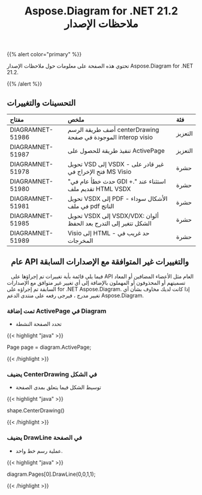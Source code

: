 ﻿---
title: Aspose.Diagram for .NET 21.2 ملاحظات الإصدار
type: docs
weight: 11
url: /ar/net/aspose-diagram-for-net-21-2-release-notes/
---
{{% alert color="primary" %}} 

تحتوي هذه الصفحة على معلومات حول ملاحظات الإصدار Aspose.Diagram for .NET 21.2.

{{% /alert %}} 
## **التحسينات والتغييرات**

|**مفتاح**|**ملخص**|**فئة**|
|:- |:- |:- |
|DIAGRAMNET-51986|أضف طريقة الرسم centerDrawing الموجودة في صفحة interop visio|التعزيز|
|DIAGRAMNET-51987|تنفيذ طريقة للحصول على ActivePage|التعزيز|
|DIAGRAMNET-51978|تحويل VSD إلى VSDX - غير قادر على فتح الإخراج في MS Visio|حشرة|
|DIAGRAMNET-51980|"حدث خطأ عام في GDI +." استثناء عند تقديم ملف HTML VSDX|حشرة|
|DIAGRAMNET-51981|تحويل VSDX إلى PDF - الأشكال سوداء في ملف pdf الناتج|حشرة|
|DIAGRAMNET-51985|تحويل VSDX إلى VSDX/VDX: ألوان الشكل تتغير إلى التدرج بعد الحفظ|حشرة|
|DIAGRAMNET-51989|Visio إلى HTML - حد غريب في المخرجات|حشرة|

## ` `**عام API والتغييرات غير المتوافقة مع الإصدارات السابقة**
` ` فيما يلي قائمة بأية تغييرات تم إجراؤها على API العام مثل الأعضاء المضافين أو المعاد تسميتهم أو المحذوفون أو المهملون بالإضافة إلى أي تغيير غير متوافق مع الإصدارات السابقة تم إجراؤه على for .NET Aspose.Diagram. إذا كانت لديك مخاوف بشأن أي تغيير مدرج ، فيرجى رفعه على منتدى الدعم Aspose.Diagram.
### **تمت إضافة ActivePage في Diagram**
- تحدد الصفحة النشطة

{{< highlight "java" >}}

Page page = diagram.ActivePage;

{{< /highlight >}}
### **يضيف CenterDrawing في الشكل**
- توسيط الشكل فيما يتعلق بمدى الصفحة



{{< highlight "java" >}}

shape.CenterDrawing()

{{< /highlight >}}
### **يضيف DrawLine في الصفحة**
- عملية رسم خط واحد.



{{< highlight "java" >}}

 diagram.Pages[0].DrawLine(0,0,1,1);

{{< /highlight >}}



